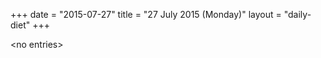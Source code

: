+++
date = "2015-07-27"
title = "27 July 2015 (Monday)"
layout = "daily-diet"
+++

<p>&lt;no entries&gt;</p>